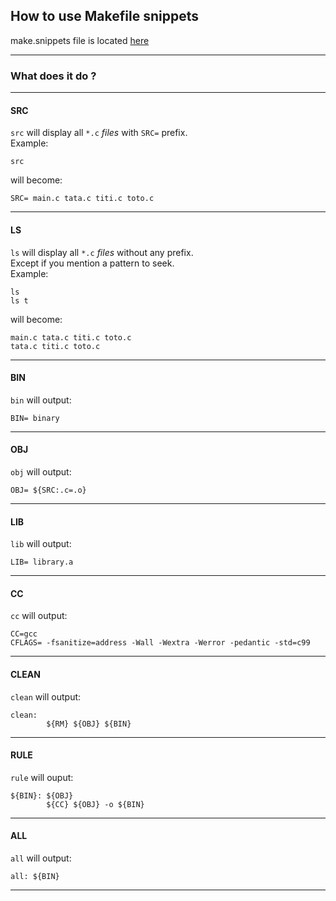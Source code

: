 ## How to use Makefile snippets

make.snippets file is located [here](https://github.com/iRyukizo/snippets/blob/master/UltiSnips/make.snippets)

---

### What does it do ?
---
#### SRC
`src` will display all `*.c` *files* with `SRC=` prefix.\
Example:
```
src
```
will become:
```make
SRC= main.c tata.c titi.c toto.c
```
---
#### LS
`ls` will display all `*.c` *files* without any prefix.\
Except if you mention a pattern to seek.\
Example:
```
ls
ls t
```
will become:
```make
main.c tata.c titi.c toto.c
tata.c titi.c toto.c
```
---
#### BIN
`bin` will output:
```make
BIN= binary
```
---
#### OBJ
`obj` will output:
```make
OBJ= ${SRC:.c=.o}
```
---
#### LIB
`lib` will output:
```make
LIB= library.a
```
---
#### CC
`cc` will output:
```make
CC=gcc
CFLAGS= -fsanitize=address -Wall -Wextra -Werror -pedantic -std=c99
```
---
#### CLEAN
`clean` will output:
```make
clean:
        ${RM} ${OBJ} ${BIN}
```
---
#### RULE
`rule` will ouput:
```make
${BIN}: ${OBJ}
        ${CC} ${OBJ} -o ${BIN}
```
---
#### ALL
`all` will output:
```make
all: ${BIN}
```
---
